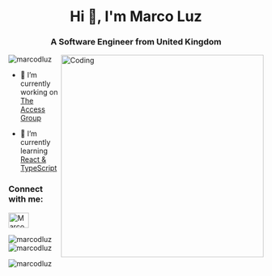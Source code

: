 <h1 align="center">Hi 👋, I'm Marco Luz</h1>
<h3 align="center">A Software Engineer from United Kingdom</h3>
<img align="right" alt="Coding" width="400" src="https://miro.medium.com/max/680/0*7Q3yvSIv_t0ioJ-Z.gif"/>

<p align="left"> <img src="https://komarev.com/ghpvc/?username=marcodluz&label=Profile%20views&color=0e75b6&style=flat" alt="marcodluz" /> </p>

- 🔭 I’m currently working on [The Access Group](https://www.theaccessgroup.com/en-gb/)

- 🌱 I’m currently learning [React & TypeScript](https://pluralsight.com/profile/marcoluz)

<!-- - 👯 I’m looking to collaborate on [Visual Studio Code](https://github.com/microsoft/vscode) -->

<!-- - 📫 How to reach me **hi@marcoluz.com** -->


<h3 align="left">Connect with me:</h3>
<p align="left">

<a href="https://linkedin.com/in/marcodluz" target="blank"><img align="center" src="https://raw.githubusercontent.com/rahuldkjain/github-profile-readme-generator/master/src/images/icons/Social/linked-in-alt.svg" alt="Marco Luz - LinkedIn" height="30" width="40" /></a>
</p>

<p><img align="left" src="https://github-readme-stats.vercel.app/api/top-langs?username=marcodluz&show_icons=true&locale=en&layout=compact" alt="marcodluz" /></p>

<p>&nbsp;<img align="center" src="https://github-readme-stats.vercel.app/api?username=marcodluz&show_icons=true&locale=en" alt="marcodluz" /></p>

<p><img align="center" src="https://github-readme-streak-stats.herokuapp.com/?user=marcodluz&" alt="marcodluz" /></p>
